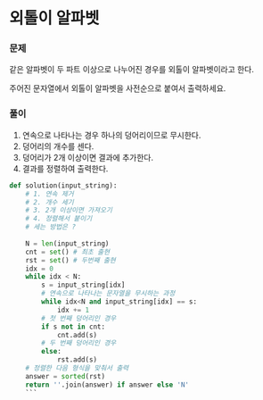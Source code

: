 # 외톨이 알파벳

### 문제
같은 알파벳이 두 파트 이상으로 나누어진 경우를 외톨이 알파벳이라고 한다.

주어진 문자열에서 외톨이 알파벳을 사전순으로 붙여서 출력하세요.

### 풀이
1. 연속으로 나타나는 경우 하나의 덩어리이므로 무시한다.
2. 덩어리의 개수를 센다.
3. 덩어리가 2개 이상이면 결과에 추가한다.
4. 결과를 정렬하여 출력한다.

```python
def solution(input_string):
    # 1. 연속 제거
    # 2. 개수 세기
    # 3. 2개 이상이면 가져오기
    # 4. 정렬해서 붙이기 
    # 세는 방법은 ?
    
    N = len(input_string)
    cnt = set() # 최초 출현
    rst = set() # 두번째 출현
    idx = 0
    while idx < N:
        s = input_string[idx]
        # 연속으로 나타나는 문자열을 무시하는 과정
        while idx<N and input_string[idx] == s: 
            idx += 1
        # 첫 번째 덩어리인 경우
        if s not in cnt:
            cnt.add(s)
        # 두 번째 덩어리인 경우
        else:
            rst.add(s)
    # 정렬한 다음 형식을 맞춰서 출력
    answer = sorted(rst)
    return ''.join(answer) if answer else 'N'
    ```